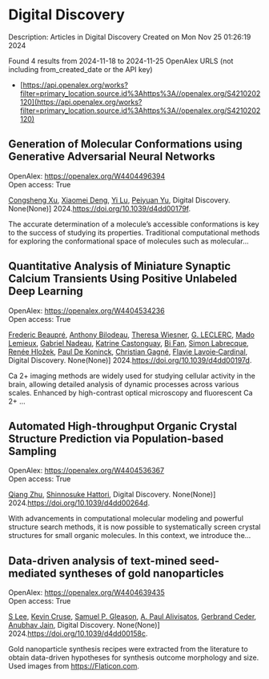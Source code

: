 # Digital Discovery
Description: Articles in Digital Discovery
Created on Mon Nov 25 01:26:19 2024

Found 4 results from 2024-11-18 to 2024-11-25
OpenAlex URLS (not including from_created_date or the API key)
- [https://api.openalex.org/works?filter=primary_location.source.id%3Ahttps%3A//openalex.org/S4210202120](https://api.openalex.org/works?filter=primary_location.source.id%3Ahttps%3A//openalex.org/S4210202120)

## Generation of Molecular Conformations using Generative Adversarial Neural Networks   

OpenAlex: https://openalex.org/W4404496394    
Open access: True
    
[Congsheng Xu](https://openalex.org/A5029589907), [Xiaomei Deng](https://openalex.org/A5066355330), [Yi Lu](https://openalex.org/A5101457455), [Peiyuan Yu](https://openalex.org/A5025860351), Digital Discovery. None(None)] 2024.https://doi.org/10.1039/d4dd00179f.
    
The accurate determination of a molecule’s accessible conformations is key to the success of studying its properties. Traditional computational methods for exploring the conformational space of molecules such as molecular...    

    

## Quantitative Analysis of Miniature Synaptic Calcium Transients Using Positive Unlabeled Deep Learning   

OpenAlex: https://openalex.org/W4404534236    
Open access: True
    
[Frederic Beaupré](https://openalex.org/A5114724666), [Anthony Bilodeau](https://openalex.org/A5040560517), [Theresa Wiesner](https://openalex.org/A5009549493), [G. LECLERC](https://openalex.org/A5112449405), [Mado Lemieux](https://openalex.org/A5083399750), [Gabriel Nadeau](https://openalex.org/A5108820805), [Katrine Castonguay](https://openalex.org/A5114724667), [Bi Fan](https://openalex.org/A5101863813), [Simon Labrecque](https://openalex.org/A5036351234), [Renée Hložek](https://openalex.org/A5003942693), [Paul De Koninck](https://openalex.org/A5014197646), [Christian Gagné](https://openalex.org/A5045218915), [Flavie Lavoie‐Cardinal](https://openalex.org/A5052072799), Digital Discovery. None(None)] 2024.https://doi.org/10.1039/d4dd00197d.
    
Ca 2+ imaging methods are widely used for studying cellular activity in the brain, allowing detailed analysis of dynamic processes across various scales. Enhanced by high-contrast optical microscopy and fluorescent Ca 2+ ...    

    

## Automated High-throughput Organic Crystal Structure Prediction via Population-based Sampling   

OpenAlex: https://openalex.org/W4404536367    
Open access: True
    
[Qiang Zhu](https://openalex.org/A5100776456), [Shinnosuke Hattori](https://openalex.org/A5036971951), Digital Discovery. None(None)] 2024.https://doi.org/10.1039/d4dd00264d.
    
With advancements in computational molecular modeling and powerful structure search methods, it is now possible to systematically screen crystal structures for small organic molecules. In this context, we introduce the...    

    

## Data-driven analysis of text-mined seed-mediated syntheses of gold nanoparticles   

OpenAlex: https://openalex.org/W4404639435    
Open access: True
    
[S Lee](https://openalex.org/A5090458317), [Kevin Cruse](https://openalex.org/A5007868501), [Samuel P. Gleason](https://openalex.org/A5058996253), [A. Paul Alivisatos](https://openalex.org/A5051173286), [Gerbrand Ceder](https://openalex.org/A5014983956), [Anubhav Jain](https://openalex.org/A5003640520), Digital Discovery. None(None)] 2024.https://doi.org/10.1039/d4dd00158c.
    
Gold nanoparticle synthesis recipes were extracted from the literature to obtain data-driven hypotheses for synthesis outcome morphology and size. Used images from https://Flaticon.com.    

    
